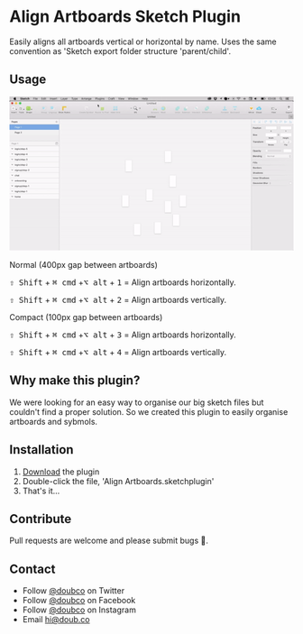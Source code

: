 # Align Artboards Sketch Plugin

Easily aligns all artboards vertical or horizontal by name. Uses the same convention as 'Sketch export folder structure 'parent/child'.

## Usage


![usage](usage/usage.gif)


Normal (400px gap between artboards)  

<kbd>⇧ Shift</kbd> + <kbd>⌘ cmd</kbd> +<kbd>⌥ alt</kbd> + <kbd>1</kbd> = Align artboards horizontally.

<kbd>⇧ Shift</kbd> + <kbd>⌘ cmd</kbd> +<kbd>⌥ alt</kbd> + <kbd>2</kbd> = Align artboards vertically.

Compact (100px gap between artboards)  

<kbd>⇧ Shift</kbd> + <kbd>⌘ cmd</kbd> +<kbd>⌥ alt</kbd> + <kbd>3</kbd> = Align artboards horizontally.

<kbd>⇧ Shift</kbd> + <kbd>⌘ cmd</kbd> +<kbd>⌥ alt</kbd> + <kbd>4</kbd> = Align artboards vertically.

## Why make this plugin?

We were looking for an easy way to organise our big sketch files but couldn't find a proper solution. So we created this plugin to easily organise artboards and sybmols.


## Installation

1. [Download](https://github.com/doubco/sketchplugin-align-artboards/archive/1.0.zip) the plugin
2. Double-click the file, 'Align Artboards.sketchplugin'
3. That's it...


## Contribute

Pull requests are welcome and please submit bugs 🐛.

## Contact

* Follow [@doubco](https://twitter.com/doubco) on Twitter
* Follow [@doubco](http://facebook.com/doubco) on Facebook
* Follow [@doubco](http://instagram.com/doubco) on Instagram
* Email <hi@doub.co>
